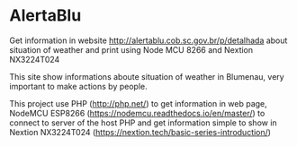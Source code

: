 # AlertaBlu
Get information in website http://alertablu.cob.sc.gov.br/p/detalhada about situation of weather and print using Node MCU 8266 and Nextion NX3224T024

This site show informations aboute situation of weather in Blumenau, very important to make actions by people.

This project use PHP (http://php.net/) to get information in web page, NodeMCU ESP8266 (https://nodemcu.readthedocs.io/en/master/) to connect to server of the host PHP and get information simple to show in Nextion NX3224T024 (https://nextion.tech/basic-series-introduction/)
